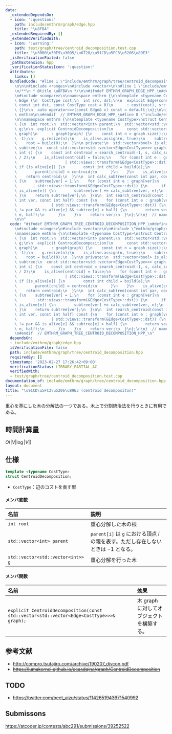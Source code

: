 ```yaml
---
data:
  _extendedDependsOn:
  - icon: ':question:'
    path: include/emthrm/graph/edge.hpp
    title: "\u8FBA"
  _extendedRequiredBy: []
  _extendedVerifiedWith:
  - icon: ':warning:'
    path: test/graph/tree/centroid_decomposition.test.cpp
    title: "\u30B0\u30E9\u30D5/\u6728/\u91CD\u5FC3\u5206\u89E3"
  _isVerificationFailed: false
  _pathExtension: hpp
  _verificationStatusIcon: ':question:'
  attributes:
    links: []
  bundledCode: "#line 1 \"include/emthrm/graph/tree/centroid_decomposition.hpp\"\n\
    \n\n\n#include <ranges>\n#include <vector>\n\n#line 1 \"include/emthrm/graph/edge.hpp\"\
    \n/**\n * @title \u8FBA\n */\n\n#ifndef EMTHRM_GRAPH_EDGE_HPP_\n#define EMTHRM_GRAPH_EDGE_HPP_\n\
    \n#include <compare>\n\nnamespace emthrm {\n\ntemplate <typename CostType>\nstruct\
    \ Edge {\n  CostType cost;\n  int src, dst;\n\n  explicit Edge(const int src,\
    \ const int dst, const CostType cost = 0)\n      : cost(cost), src(src), dst(dst)\
    \ {}\n\n  auto operator<=>(const Edge& x) const = default;\n};\n\n}  // namespace\
    \ emthrm\n\n#endif  // EMTHRM_GRAPH_EDGE_HPP_\n#line 8 \"include/emthrm/graph/tree/centroid_decomposition.hpp\"\
    \n\nnamespace emthrm {\n\ntemplate <typename CostType>\nstruct CentroidDecomposition\
    \ {\n  int root;\n  std::vector<int> parent;\n  std::vector<std::vector<int>>\
    \ g;\n\n  explicit CentroidDecomposition(\n      const std::vector<std::vector<Edge<CostType>>>&\
    \ graph)\n      : graph(graph) {\n    const int n = graph.size();\n    parent.assign(n,\
    \ -1);\n    g.resize(n);\n    is_alive.assign(n, true);\n    subtree.resize(n);\n\
    \    root = build(0);\n  }\n\n private:\n  std::vector<bool> is_alive;\n  std::vector<int>\
    \ subtree;\n  const std::vector<std::vector<Edge<CostType>>> graph;\n\n  int build(const\
    \ int s) {\n    const int centroid = search_centroid(-1, s, calc_subtree(-1, s)\
    \ / 2);\n    is_alive[centroid] = false;\n    for (const int e : graph[centroid]\n\
    \                     | std::views::transform(&Edge<CostType>::dst)) {\n     \
    \ if (is_alive[e]) {\n        const int child = build(e);\n        g[centroid].emplace_back(child);\n\
    \        parent[child] = centroid;\n      }\n    }\n    is_alive[centroid] = true;\n\
    \    return centroid;\n  }\n\n  int calc_subtree(const int par, const int ver)\
    \ {\n    subtree[ver] = 1;\n    for (const int e : graph[ver]\n              \
    \       | std::views::transform(&Edge<CostType>::dst)) {\n      if (e != par &&\
    \ is_alive[e]) {\n        subtree[ver] += calc_subtree(ver, e);\n      }\n   \
    \ }\n    return subtree[ver];\n  }\n\n  int search_centroid(const int par, const\
    \ int ver, const int half) const {\n    for (const int e : graph[ver]\n      \
    \               | std::views::transform(&Edge<CostType>::dst)) {\n      if (e\
    \ != par && is_alive[e] && subtree[e] > half) {\n        return search_centroid(ver,\
    \ e, half);\n      }\n    }\n    return ver;\n  }\n};\n\n}  // namespace emthrm\n\
    \n\n"
  code: "#ifndef EMTHRM_GRAPH_TREE_CENTROID_DECOMPOSITION_HPP_\n#define EMTHRM_GRAPH_TREE_CENTROID_DECOMPOSITION_HPP_\n\
    \n#include <ranges>\n#include <vector>\n\n#include \"emthrm/graph/edge.hpp\"\n\
    \nnamespace emthrm {\n\ntemplate <typename CostType>\nstruct CentroidDecomposition\
    \ {\n  int root;\n  std::vector<int> parent;\n  std::vector<std::vector<int>>\
    \ g;\n\n  explicit CentroidDecomposition(\n      const std::vector<std::vector<Edge<CostType>>>&\
    \ graph)\n      : graph(graph) {\n    const int n = graph.size();\n    parent.assign(n,\
    \ -1);\n    g.resize(n);\n    is_alive.assign(n, true);\n    subtree.resize(n);\n\
    \    root = build(0);\n  }\n\n private:\n  std::vector<bool> is_alive;\n  std::vector<int>\
    \ subtree;\n  const std::vector<std::vector<Edge<CostType>>> graph;\n\n  int build(const\
    \ int s) {\n    const int centroid = search_centroid(-1, s, calc_subtree(-1, s)\
    \ / 2);\n    is_alive[centroid] = false;\n    for (const int e : graph[centroid]\n\
    \                     | std::views::transform(&Edge<CostType>::dst)) {\n     \
    \ if (is_alive[e]) {\n        const int child = build(e);\n        g[centroid].emplace_back(child);\n\
    \        parent[child] = centroid;\n      }\n    }\n    is_alive[centroid] = true;\n\
    \    return centroid;\n  }\n\n  int calc_subtree(const int par, const int ver)\
    \ {\n    subtree[ver] = 1;\n    for (const int e : graph[ver]\n              \
    \       | std::views::transform(&Edge<CostType>::dst)) {\n      if (e != par &&\
    \ is_alive[e]) {\n        subtree[ver] += calc_subtree(ver, e);\n      }\n   \
    \ }\n    return subtree[ver];\n  }\n\n  int search_centroid(const int par, const\
    \ int ver, const int half) const {\n    for (const int e : graph[ver]\n      \
    \               | std::views::transform(&Edge<CostType>::dst)) {\n      if (e\
    \ != par && is_alive[e] && subtree[e] > half) {\n        return search_centroid(ver,\
    \ e, half);\n      }\n    }\n    return ver;\n  }\n};\n\n}  // namespace emthrm\n\
    \n#endif  // EMTHRM_GRAPH_TREE_CENTROID_DECOMPOSITION_HPP_\n"
  dependsOn:
  - include/emthrm/graph/edge.hpp
  isVerificationFile: false
  path: include/emthrm/graph/tree/centroid_decomposition.hpp
  requiredBy: []
  timestamp: '2023-02-27 17:26:42+09:00'
  verificationStatus: LIBRARY_PARTIAL_AC
  verifiedWith:
  - test/graph/tree/centroid_decomposition.test.cpp
documentation_of: include/emthrm/graph/tree/centroid_decomposition.hpp
layout: document
title: "\u91CD\u5FC3\u5206\u89E3 (centroid decompositon)"
---
```


重心を基にした木の分解法の一つである。木上で分割統治法を行うときに有用である。


## 時間計算量

$O(\lvert V \rvert \log{\lvert V \rvert})$


## 仕様

```cpp
template <typename CostType>
struct CentroidDecomposition;
```

- `CostType`：辺のコストを表す型

#### メンバ変数

|名前|説明|
|:--|:--|
|`int root`|重心分解した木の根|
|`std::vector<int> parent`|`parent[i]` は `g` における頂点 $i$ の親を表す。ただし存在しないときは $-1$ となる。|
|`std::vector<std::vector<int>> g`|重心分解を行った木|

#### メンバ関数

|名前|効果|
|:--|:--|
|`explicit CentroidDecomposition(const std::vector<std::vector<Edge<CostType>>>& graph);`|木 $\mathrm{graph}$ に対してオブジェクトを構築する。|


## 参考文献

- http://compro.tsutajiro.com/archive/190207_divcon.pdf
- ~~https://lumakernel.github.io/ecasdqina/graph/CentroidDecomposition~~


## TODO

- ~~https://twitter.com/beet_aizu/status/1142651943971540992~~


## Submissons

https://atcoder.jp/contests/abc291/submissions/39252522
